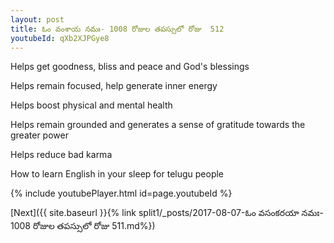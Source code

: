 ```yaml
---
layout: post
title: ఓం వంశాయ నమః- 1008 రోజుల తపస్సులో రోజు  512
youtubeId: qXb2XJPGye8
---
```

 
 
Helps get goodness, bliss and peace and God's blessings
 
Helps remain focused, help generate inner energy 
 
Helps boost physical and mental health 
 
Helps remain grounded and generates a sense of gratitude towards the greater power 
 
Helps reduce bad karma
 
How to learn English in your sleep for telugu people
 
 
 
 


{% include youtubePlayer.html id=page.youtubeId %}
 
[Next]({{ site.baseurl }}{% link split1/_posts/2017-08-07-ఓం వసంకరయా నమః- 1008 రోజుల తపస్సులో రోజు  511.md%})
 
